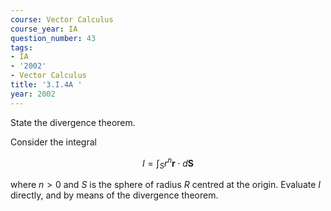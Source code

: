 ```yaml
---
course: Vector Calculus
course_year: IA
question_number: 43
tags:
- IA
- '2002'
- Vector Calculus
title: '3.I.4A '
year: 2002
---
```



State the divergence theorem.

Consider the integral

$$I=\int_{S} r^{n} \mathbf{r} \cdot d \mathbf{S}$$

where $n>0$ and $S$ is the sphere of radius $R$ centred at the origin. Evaluate $I$ directly, and by means of the divergence theorem.